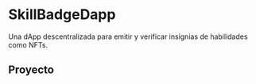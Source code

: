 # SkillBadgeDapp
Una dApp descentralizada para emitir y verificar insignias de habilidades como NFTs.

## Proyecto